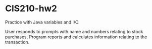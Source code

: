 # CIS210-hw2
Practice with Java variables and I/O.

User responds to prompts with name and numbers relating to stock purchases. Program reports and calculates information relating to the transaction.
